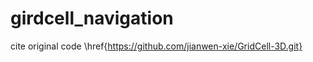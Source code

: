 # girdcell_navigation

cite original  code \href{https://github.com/jianwen-xie/GridCell-3D.git}
  
